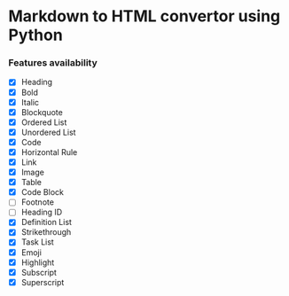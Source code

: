# Markdown to HTML convertor using Python

### Features availability
- [x] Heading
- [x] Bold
- [x] Italic
- [x] Blockquote
- [x] Ordered List
- [x] Unordered List
- [x] Code
- [x] Horizontal Rule
- [x] Link
- [x] Image
- [x] Table
- [x] Code Block
- [ ] Footnote
- [ ] Heading ID
- [x] Definition List
- [x] Strikethrough
- [x] Task List
- [x] Emoji
- [x] Highlight
- [x] Subscript
- [x] Superscript
